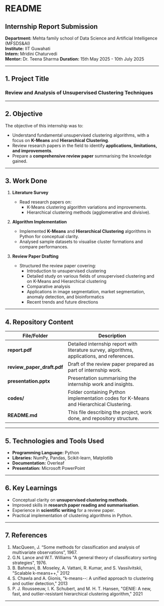# README

## Internship Report Submission

**Department:** Mehta family school of Data Science and Artificial Intelligence (MFSDS&AI)  
**Institute:** IIT Guwahati  
**Intern:** Mridini Chaturvedi  
**Mentor:** Dr. Teena Sharma 
**Duration:** 15th May 2025 - 10th July 2025

---

## 1. Project Title

### **Review and Analysis of Unsupervised Clustering Techniques**

---

## 2. Objective

The objective of this internship was to:

- Understand fundamental unsupervised clustering algorithms, with a focus on **K-Means** and **Hierarchical Clustering**.
- Review research papers in the field to identify **applications, limitations, and improvements**.
- Prepare a **comprehensive review paper** summarising the knowledge gained.


---

## 3. Work Done

1. **Literature Survey**

   - Read research papers on:
     - K-Means clustering algorithm variations and improvements.
     - Hierarchical clustering methods (agglomerative and divisive).
     

2. **Algorithm Implementation**
   - Implemented **K-Means** and **Hierarchical Clustering** algorithms in Python for conceptual clarity.
   - Analysed sample datasets to visualise cluster formations and compare performances.

3. **Review Paper Drafting**
   - Structured the review paper covering:
     - Introduction to unsupervised clustering  
     - Detailed study on various fields of unsupervised clustering and on K-Means and Hierarchical clustering  
     - Comparative analysis  
     - Applications in image segmentation, market segmentation, anomaly detection, and bioinformatics  
     - Recent trends and future directions



---

## 4. Repository Content

| File/Folder | Description |
|---|---|
| **report.pdf** | Detailed internship report with literature survey, algorithms, applications, and references. |
| **review_paper_draft.pdf** | Draft of the review paper prepared as part of internship work. |
| **presentation.pptx** | Presentation summarising the internship work and insights. |
| **codes/** | Folder containing Python implementation codes for K-Means and Hierarchical Clustering. |
| **README.md** | This file describing the project, work done, and repository structure. |

---

## 5. Technologies and Tools Used

- **Programming Language:** Python  
- **Libraries:** NumPy, Pandas, Scikit-learn, Matplotlib 
- **Documentation:**  Overleaf  
- **Presentation:** Microsoft PowerPoint

---

## 6. Key Learnings

- Conceptual clarity on **unsupervised clustering methods**.
- Improved skills in **research paper reading and summarisation**.
- Experience in **scientific writing** for a review paper.
- Practical implementation of clustering algorithms in Python.

---

## 7. References


1. MacQueen, J. “Some methods for classification and analysis of multivariate observations”, 1967.  
2. G.N. Lance and W.T. Williams "A general theory of classificatory sorting strategies", 1976.  
3. B. Bahmani, B. Moseley, A. Vattani, R. Kumar, and S. Vassilvitskii, "Scalable k-means++," 2012
4. S. Chawla and A. Gionis, "k-means--: A unified approach to clustering and outlier detection," 2013
5. P. J. Rousseeuw, I. K. Schubert, and M. H. T. Hansen, "GENIE: A new, fast, and outlier-resistant hierarchical clustering algorithm," 2021

---


